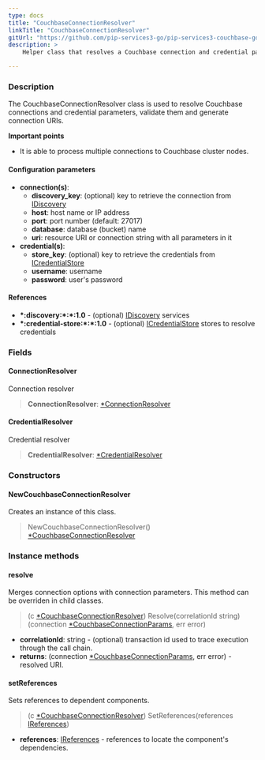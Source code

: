 ```yaml
---
type: docs
title: "CouchbaseConnectionResolver"
linkTitle: "CouchbaseConnectionResolver"
gitUrl: "https://github.com/pip-services3-go/pip-services3-couchbase-go"
description: >
    Helper class that resolves a Couchbase connection and credential parameters, validates them and generates a connection URI.

---
```


### Description
The CouchbaseConnectionResolver class is used to resolve Couchbase connections and credential parameters, validate them and generate connection URIs.

**Important points**

- It is able to process multiple connections to Couchbase cluster nodes.


#### Configuration parameters

- **connection(s)**:
    - **discovery_key**: (optional) key to retrieve the connection from [IDiscovery](../../../components/connect/idiscovery)
    - **host**: host name or IP address
    - **port**: port number (default: 27017)
    - **database**: database (bucket) name
    - **uri**: resource URI or connection string with all parameters in it
- **credential(s)**:
    - **store_key**: (optional) key to retrieve the credentials from [ICredentialStore](../../../components/auth/icredential_store)
    - **username**: username
    - **password**: user's password


#### References
- **\*:discovery:\*:\*:1.0** - (optional) [IDiscovery](../../../components/connect/idiscovery) services
- **\*:credential-store:\*:\*:1.0** - (optional) [ICredentialStore](../../../components/auth/icredential_store) stores to resolve credentials


### Fields

<span class="hide-title-link">

#### ConnectionResolver
Connection resolver
>  **ConnectionResolver**: [*ConnectionResolver](../../../components/connect/connection_resolver) 

#### CredentialResolver
Credential resolver
>  **CredentialResolver**: [*CredentialResolver](../../../components/auth/credential_resolver) 

</span>


### Constructors

#### NewCouchbaseConnectionResolver
Creates an instance of this class.
> NewCouchbaseConnectionResolver() [*CouchbaseConnectionResolver]()

### Instance methods


#### resolve
Merges connection options with connection parameters. 
This method can be overriden in child classes.

> (c [*CouchbaseConnectionResolver]()) Resolve(correlationId string) (connection [*CouchbaseConnectionParams](../couchbase_connection_params), err error)

- **correlationId**: string - (optional) transaction id used to trace execution through the call chain.
- **returns**: (connection [*CouchbaseConnectionParams](../couchbase_connection_params), err error) - resolved URI.


#### setReferences
Sets references to dependent components.

> (c [*CouchbaseConnectionResolver]()) SetReferences(references [IReferences](../../../commons/refer/ireferences))

- **references**: [IReferences](../../../commons/refer/ireferences) - references to locate the component's dependencies.

